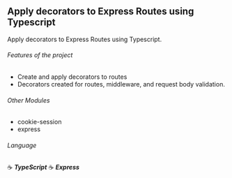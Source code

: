 ## Apply decorators to Express Routes using Typescript

Apply decorators to Express Routes using Typescript.

###### Features of the project

- Create and apply decorators to routes
- Decorators created for routes, middleware, and request body validation.

###### Other Modules

- cookie-session
- express

###### Language

:coffee: **_TypeScript_**
:coffee: **_Express_**
